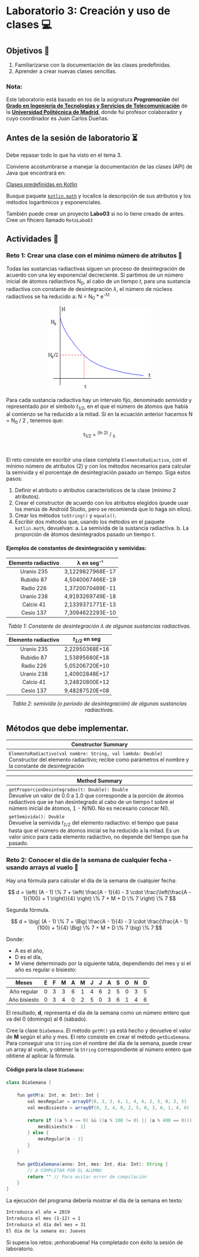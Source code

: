 # Laboratorio 3: Creación y uso de clases 💻

## **Objetivos** 🎯

1. Familiarizarse con la documentación de las clases predefinidas.
2. Aprender a crear nuevas clases sencillas.

### Nota:

Este laboratorio está basado en los de la asignatura **_Programación_** del [**Grado en Ingeniería de Tecnologías y Servicios de Telecomunicación**](https://www.etsit.upm.es/estudios/grado-en-ingenieria-de-tecnologias-y-servicios-de-telecomunicacion.html) de la [**Universidad Politécnica de Madrid**](www.upm.es), donde fui profesor colaborador y cuyo coordinador es Juan Carlos Dueñas. 

## **Antes de la sesión de laboratorio** ⏳

Debe repasar todo lo que ha visto en el tema 3.

Conviene acostumbrarse a manejar la documentación de las clases (API) de Java que encontrará en:

[Clases predefinidas en Kotlin](https://kotlinlang.org/api/latest/jvm/stdlib/)

Busque paquete [`kotlin.math`](https://kotlinlang.org/api/latest/jvm/stdlib/kotlin.math/) y localice la descripción de sus atributos y los métodos logarítmicos y exponenciales.

También puede crear un proyecto **Labo03** si no lo tiene creado de antes. Cree un fihcero llamado `RetoLabo03` 

## **Actividades** 🚀

### **Reto 1: Crear una clase con el mínimo número de atributos** 🔧

Todas las sustancias radiactivas siguen un proceso de desintegración de acuerdo con una ley exponencial decreciente. Si partimos de un número inicial de átomos radiactivos N<sub>0</sub>, al cabo de un tiempo *t*, para una sustancia radiactiva con constante de desintegración *λ*, el número de núcleos radiactivos se ha reducido a: N = N<sub>0</sub> * e<sup>-λt</sup>


<div align="center">
    <img src="imgReto/image1.png" alt="Fórmula de desintegración radiactiva">
</div>

Para cada sustancia radiactiva hay un intervalo fijo, denominado *semivida* y representado por el símbolo *t*<sub>*1/2*</sub>, en el que el número de átomos que había al comienzo se ha reducido a la mitad. Si en la ecuación anterior hacemos N = N<sub>0</sub> / 2
, tenemos que:

<div style="text-align: center;">
t<sub>1/2</sub> = <sup>(ln 2)</sup> / <sub>λ</sub>
</div>
<br>
<br>


El reto consiste en escribir una clase completa `ElementoRadiactivo`, con el mínimo número de atributos (2) y con los métodos necesarios para calcular la semivida y el porcentaje de desintegración pasado un tiempo. Siga estos pasos:

1. Definir el atributo o atributos característicos de la clase (mínimo 2 atributos).
2. Crear el constructor de acuerdo con los atributos elegidos (puede usar los menús de Android Studio, pero se recomienda que lo haga sin ellos).
3. Crear los métodos `toString()` y `equals()`.
4. Escribir dos métodos que, usando los métodos en el paquete `kotlin.math`, devuelvan:
    a. La semivida de la sustancia radiactiva.
    b. La proporción de átomos desintegrados pasado un tiempo *t*.

#### Ejemplos de constantes de desintegración y semividas:

<div style="text-align: center;">

| Elemento radiactivo | λ en seg⁻¹ | 
|---------------------|----------------------|
| Uranio 235          | 3,1229827968E-17     |
| Rubidio 87          | 4,5040067466E-19     |
| Radio 226           | 1,3720070489E-11     |
| Uranio 238          | 4,9193269749E-18     |
| Calcio 41           | 2,1339371771E-13     |
| Cesio 137           | 7,3094622293E-10     |

<p><em>Tabla 1: Constante de desintegración λ de algunas sustancias radiactivas.</em></p>

</div>


<div style="text-align: center;">

| Elemento radiactivo | *t*<sub>*1/2*</sub> en seg   |
|---------------------|----------------------|
| Uranio 235          | 2,22950368E+16       |
| Rubidio 87          | 1,53895680E+18       |
| Radio 226           | 5,05206720E+10       |
| Uranio 238          | 1,40902848E+17       |
| Calcio 41           | 3,24820800E+12       |
| Cesio 137           | 9,48287520E+08       |

<p><em>Tabla 2: semivida (o período de desintegración) de algunas sustancias radiactivas.</em></p>

</div>

## Métodos que debe implementar.

| **Constructor Summary**                           |
| ------------------------------------------------- |
| `ElementoRadiactivo(val nombre: String, val lambda: Double)`  <br> Constructor del elemento radiactivo; recibe como parámetros el nombre y la constante de desintegración |


| **Method Summary**                                                   |
| -------------------------------------------------------------------- |
| `getProporcionDesintegrados(t: Double): Double` <br> Devuelve un valor de 0.0 a 1.0 que corresponde a la porción de átomos radiactivos que se han desintegrado al cabo de un tiempo t sobre el número inicial de átomos, 1 - N/N0. No es necesario conocer N0. |
| `getSemivida(): Double` <br> Devuelve la semivida *t*<sub>*1/2*</sub> del elemento radiactivo: el tiempo que pasa hasta que el número de átomos inicial se ha reducido a la mitad. Es un valor único para cada elemento radiactivo, no depende del tiempo que ha pasado. |


### **Reto 2: Conocer el día de la semana de cualquier fecha - usando arrays al vuelo** 📅

Hay una fórmula para calcular el día de la semana de cualquier fecha:

$$
d = \left( (A - 1) \% 7 + \left( \frac{A - 1}{4} - 3 \cdot \frac{\left(\frac{A - 1}{100} + 1 \right)}{4} \right) \% 7 + M + D \% 7 \right) \% 7
$$

Segunda fórmula.

$$
d = \big( (A - 1) \% 7 + \Big( \frac{A - 1}{4} - 3 \cdot \frac{\frac{A - 1}{100} + 1}{4} \Big) \% 7 + M + D \% 7 \big) \% 7
$$



Donde:
- A es el año,
- D es el día, 
- M viene determinado por la siguiente tabla, dependiendo del mes y si el año es regular o bisiesto:
  
<div style="text-align: center;">

| Meses         | E | F | M | A | M | J | J | A | S | O | N | D |
|---------------|---|---|---|---|---|---|---|---|---|---|---|---|
| Año regular   | 0 | 3 | 3 | 6 | 1 | 4 | 6 | 2 | 5 | 0 | 3 | 5 |
| Año bisiesto  | 0 | 3 | 4 | 0 | 2 | 5 | 0 | 3 | 6 | 1 | 4 | 6 |

</div>


El resultado, **d**, representa el día de la semana como un número entero que va del 0 (domingo) al 6 (sábado).

Cree la clase `DiaSemana`. El método `getM()` ya está hecho y devuelve el valor de **M** según el año y mes. El reto consiste en crear el método `getDiaSemana`. Para conseguir una `String` con el nombre del día de la semana, puede crear un array al vuelo, y obtener la `String` correspondiente al número entero que obtiene al aplicar la fórmula.

#### Código para la clase `DiaSemana`:

```java
class DiaSemana {

    fun getM(a: Int, m: Int): Int {
        val mesRegular = arrayOf(0, 3, 3, 6, 1, 4, 6, 2, 5, 0, 3, 5)
        val mesBisiesto = arrayOf(0, 3, 4, 0, 2, 5, 0, 3, 6, 1, 4, 6)

        return if ((a % 4 == 0) && ((a % 100 != 0) || (a % 400 == 0))) {
            mesBisiesto[m - 1]
        } else {
            mesRegular[m - 1]
        }
    }

    fun getDiaSemana(anno: Int, mes: Int, dia: Int): String {
        // A COMPLETAR POR EL ALUMNO
        return "" // Para evitar error de compilación
    }
}
```

La ejecución del programa debería mostrar el día de la semana en texto:

```txt
Introduzca el año = 2019
Introduzca el mes (1-12) = 1
Introduzca el día del mes = 31
El día de la semana es: Jueves
```

Si supera los retos: ¡enhorabuena! Ha completado con éxito la sesión de laboratorio.

